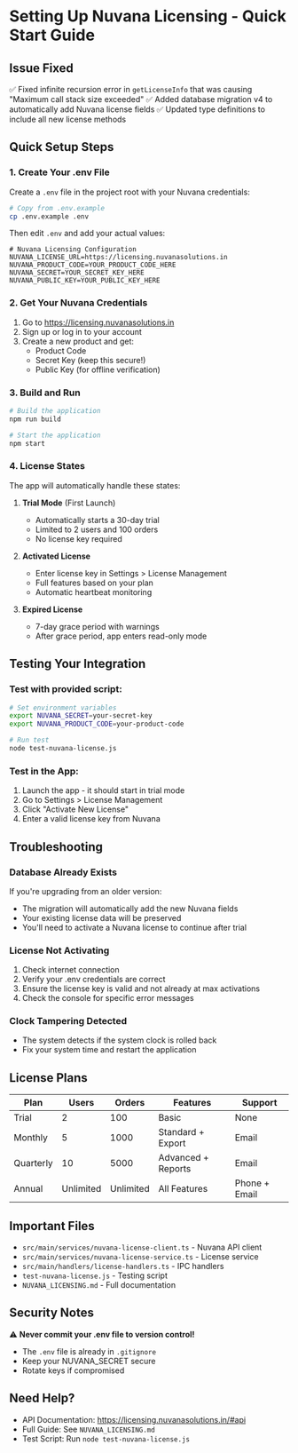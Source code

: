 # Setting Up Nuvana Licensing - Quick Start Guide

## Issue Fixed
✅ Fixed infinite recursion error in `getLicenseInfo` that was causing "Maximum call stack size exceeded"
✅ Added database migration v4 to automatically add Nuvana license fields
✅ Updated type definitions to include all new license methods

## Quick Setup Steps

### 1. Create Your .env File
Create a `.env` file in the project root with your Nuvana credentials:

```bash
# Copy from .env.example
cp .env.example .env
```

Then edit `.env` and add your actual values:
```env
# Nuvana Licensing Configuration
NUVANA_LICENSE_URL=https://licensing.nuvanasolutions.in
NUVANA_PRODUCT_CODE=YOUR_PRODUCT_CODE_HERE
NUVANA_SECRET=YOUR_SECRET_KEY_HERE
NUVANA_PUBLIC_KEY=YOUR_PUBLIC_KEY_HERE
```

### 2. Get Your Nuvana Credentials

1. Go to https://licensing.nuvanasolutions.in
2. Sign up or log in to your account
3. Create a new product and get:
   - Product Code
   - Secret Key (keep this secure!)
   - Public Key (for offline verification)

### 3. Build and Run

```bash
# Build the application
npm run build

# Start the application
npm start
```

### 4. License States

The app will automatically handle these states:

1. **Trial Mode** (First Launch)
   - Automatically starts a 30-day trial
   - Limited to 2 users and 100 orders
   - No license key required

2. **Activated License**
   - Enter license key in Settings > License Management
   - Full features based on your plan
   - Automatic heartbeat monitoring

3. **Expired License**
   - 7-day grace period with warnings
   - After grace period, app enters read-only mode

## Testing Your Integration

### Test with provided script:
```bash
# Set environment variables
export NUVANA_SECRET=your-secret-key
export NUVANA_PRODUCT_CODE=your-product-code

# Run test
node test-nuvana-license.js
```

### Test in the App:
1. Launch the app - it should start in trial mode
2. Go to Settings > License Management
3. Click "Activate New License"
4. Enter a valid license key from Nuvana

## Troubleshooting

### Database Already Exists
If you're upgrading from an older version:
- The migration will automatically add the new Nuvana fields
- Your existing license data will be preserved
- You'll need to activate a Nuvana license to continue after trial

### License Not Activating
1. Check internet connection
2. Verify your .env credentials are correct
3. Ensure the license key is valid and not already at max activations
4. Check the console for specific error messages

### Clock Tampering Detected
- The system detects if the system clock is rolled back
- Fix your system time and restart the application

## License Plans

| Plan | Users | Orders | Features | Support |
|------|-------|--------|----------|---------|
| Trial | 2 | 100 | Basic | None |
| Monthly | 5 | 1000 | Standard + Export | Email |
| Quarterly | 10 | 5000 | Advanced + Reports | Email |
| Annual | Unlimited | Unlimited | All Features | Phone + Email |

## Important Files

- `src/main/services/nuvana-license-client.ts` - Nuvana API client
- `src/main/services/nuvana-license-service.ts` - License service
- `src/main/handlers/license-handlers.ts` - IPC handlers
- `test-nuvana-license.js` - Testing script
- `NUVANA_LICENSING.md` - Full documentation

## Security Notes

⚠️ **Never commit your .env file to version control!**
- The `.env` file is already in `.gitignore`
- Keep your NUVANA_SECRET secure
- Rotate keys if compromised

## Need Help?

- API Documentation: https://licensing.nuvanasolutions.in/#api
- Full Guide: See `NUVANA_LICENSING.md`
- Test Script: Run `node test-nuvana-license.js`
